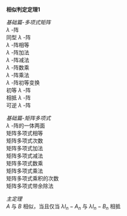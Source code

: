 **相似判定定理1**  
  
*基础篇-多项式矩阵*  
 $\lambda$ -阵  
同型 $\lambda$ -阵  
 $\lambda$ -阵相等  
 $\lambda$ -阵加法  
 $\lambda$ -阵减法  
 $\lambda$ -阵数乘  
 $\lambda$ -阵乘法  
 $\lambda$ -阵初等变换  
初等 $\lambda$ -阵  
相抵 $\lambda$ -阵  
可逆 $\lambda$ -阵  
  
*基础篇-矩阵多项式*  
 $\lambda$ -阵的一体两面  
矩阵多项式相等  
矩阵多项式次数  
矩阵多项式加法  
矩阵多项式减法  
矩阵多项式数乘  
矩阵多项式乘法  
矩阵多项式乘积的次数  
矩阵多项式带余除法  
  
*主定理*  
 $A$ 与 $B$ 相似，当且仅当 $\lambda I_n-A_n$ 与 $\lambda I_n-B_n$ 相抵  
